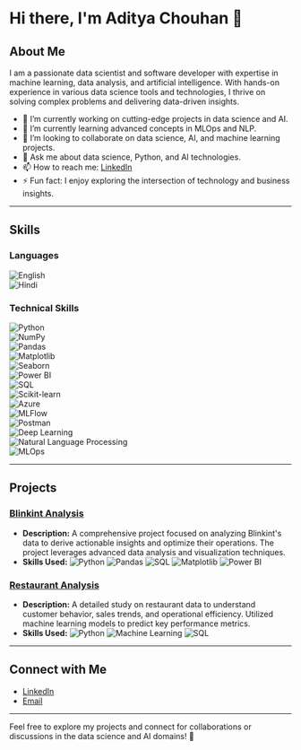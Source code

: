 # Hi there, I'm Aditya Chouhan 👋  

## About Me  

I am a passionate data scientist and software developer with expertise in machine learning, data analysis, and artificial intelligence. With hands-on experience in various data science tools and technologies, I thrive on solving complex problems and delivering data-driven insights.  

- 🔭 I’m currently working on cutting-edge projects in data science and AI.  
- 🌱 I’m currently learning advanced concepts in MLOps and NLP.  
- 👯 I’m looking to collaborate on data science, AI, and machine learning projects.  
- 💬 Ask me about data science, Python, and AI technologies.  
- 📫 How to reach me: [LinkedIn](https://www.linkedin.com/in/aditya-chouhan-1634b8263)  
- ⚡ Fun fact: I enjoy exploring the intersection of technology and business insights.  

---

## Skills  

### Languages  
![English](https://img.shields.io/badge/Language-English-blue)  
![Hindi](https://img.shields.io/badge/Language-Hindi-green)  

### Technical Skills  
![Python](https://img.shields.io/badge/Python-3776AB?logo=python&logoColor=white)  
![NumPy](https://img.shields.io/badge/NumPy-013243?logo=numpy&logoColor=white)  
![Pandas](https://img.shields.io/badge/Pandas-150458?logo=pandas&logoColor=white)  
![Matplotlib](https://img.shields.io/badge/Matplotlib-11557C?logo=python&logoColor=white)  
![Seaborn](https://img.shields.io/badge/Seaborn-404D59?logo=python&logoColor=white)  
![Power BI](https://img.shields.io/badge/PowerBI-F2C811?logo=powerbi&logoColor=black)  
![SQL](https://img.shields.io/badge/SQL-CC2927?logo=microsoftsqlserver&logoColor=white)  
![Scikit-learn](https://img.shields.io/badge/Scikit--Learn-F7931E?logo=scikit-learn&logoColor=white)  
![Azure](https://img.shields.io/badge/Azure-0078D4?logo=microsoftazure&logoColor=white)  
![MLFlow](https://img.shields.io/badge/MLFlow-0194E2?logo=mlflow&logoColor=white)  
![Postman](https://img.shields.io/badge/Postman-FF6C37?logo=postman&logoColor=white)  
![Deep Learning](https://img.shields.io/badge/Deep%20Learning-FF6F00?logo=tensorflow&logoColor=white)  
![Natural Language Processing](https://img.shields.io/badge/NLP-4A8BBE?logo=python&logoColor=white)  
![MLOps](https://img.shields.io/badge/MLOps-6DB33F?logo=kubernetes&logoColor=white)  

---

## Projects  

### [Blinkint Analysis](https://github.com/yourusername/blinkint-analysis)  
- **Description:** A comprehensive project focused on analyzing Blinkint's data to derive actionable insights and optimize their operations. The project leverages advanced data analysis and visualization techniques.  
- **Skills Used:** ![Python](https://img.shields.io/badge/Python-3776AB?logo=python&logoColor=white) ![Pandas](https://img.shields.io/badge/Pandas-150458?logo=pandas&logoColor=white) ![SQL](https://img.shields.io/badge/SQL-CC2927?logo=microsoftsqlserver&logoColor=white) ![Matplotlib](https://img.shields.io/badge/Matplotlib-11557C?logo=python&logoColor=white) ![Power BI](https://img.shields.io/badge/PowerBI-F2C811?logo=powerbi&logoColor=black)  

### [Restaurant Analysis](https://github.com/yourusername/restaurant-analysis)  
- **Description:** A detailed study on restaurant data to understand customer behavior, sales trends, and operational efficiency. Utilized machine learning models to predict key performance metrics.  
- **Skills Used:** ![Python](https://img.shields.io/badge/Python-3776AB?logo=python&logoColor=white) ![Machine Learning](https://img.shields.io/badge/ML-FF6F00?logo=tensorflow&logoColor=white) ![SQL](https://img.shields.io/badge/SQL-CC2927?logo=microsoftsqlserver&logoColor=white)  

---

## Connect with Me  

- [LinkedIn](https://www.linkedin.com/in/aditya-chouhan-1634b8263)  
- [Email](mailto:chouhanadi434@gmail.com)  

---

Feel free to explore my projects and connect for collaborations or discussions in the data science and AI domains! 🚀  
